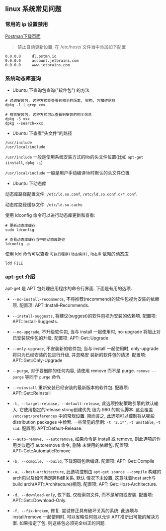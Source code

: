 ## linux 系统常见问题

### 常用的 ip 设置禁用

[Postman下载页面](https://www.fosshub.com/Postman-old.html)

> 禁止自动更新设置, 在 /etc/hosts 文件当中添加如下配置 

```
0.0.0.0	    dl.pstmn.io
0.0.0.0		account.jetbrains.com
0.0.0.0		www.jetbrains.com
```

### 系统动态库查询

- Ubuntu 下查询包查询("软件包") 的方法

```
# 过滤安装包, 这种方式能查看到相关的版本, 架构, 包描述信息
dpkg -l | grep xxx

# 搜索安装包, 这种方式可以查看到安装的相关信息
dpkg -S xxx
dpkg --search=xxx
```

- Ubuntu 下查看"头文件"的路径

```
/usr/include
/usr/local/include
```

`/usr/include` 一般是使用系统安装方式的lib的头文件位置(比如 `apt-get iinstall`, `dpkg -i`)

`/usr/local/include` 一般是用户手动编译lib时默认的头文件位置


- Ubuntu 下动态库

动态库路径配置文件: `/etc/ld.so.conf`, `/etc/ld.so.conf.d/*.conf`.

动态库路径缓存文件: `/etc/ld.so.cache`

使用 ldconfig 命令可以进行动态库更新和查看:

```
# 更新动态库缓存
sudo ldconfig 

# 查看动态库缓存当中的动态库路径
ldconfig -p
```

使用 ldd 命令可以查看 `可执行程序(动态编译)`, `动态库` 依赖的动态库

```
ldd FILE
```

### apt-get 介绍

apt-get 是 APT 包处理应用程序的命令行界面. 下面是有用的选项.

- `--no-install-recommends`, 不将推荐(recommend)的软件包视为安装的依赖项. 配置项: APT::Install-Recommends.

- `--install-suggests`, 将建议(suggest)的软件包视为安装的依赖项. 配置项: APT::Install-Suggests.

- `--no-upgrade`, 不升级软件包, 当与 install 一起使用时, no-upgrade 将阻止对已安装软件包的升级. 配置项: APT::Get::Upgrade

- `--only-upgrade`, 不安装新的软件包; 当与 install 一起使用时, only-upgrade 将只为已经安装的包进行升级, 并忽略安
装新的软件包的请求. 配置项: APT::Get::Only-Upgrade

- `--purge`, 对于要删除的任何内容, 请使用 remove 而不是 purge. `remove --purge` 等同于 `purge` 命令.

- `--reinstall` 重新安装已经安装的最新版本的软件包. 配置项: APT::Get::ReInstall

- `-t, --target-release, --default-release`, 此选项控制策略引擎的默认输入. 它使用指定的release string创建优先
级为 990 的默认脚本. 这会覆盖 `/etc/apt/preferences` 中的常规设置. 简而言之, 此选项可以控制将从哪些distribution
packages 中检索. 一些常见的示例: `-t '2.1*'`, `-t unstable`, `-t sid`. 配置项: APT::Default-Release.

- `--auto-remove, --autoremove`, 如果命令是 install 或 remove, 则此选项的作用类似运行 autoremove 命令, 删除
未使用的依赖包. 配置项: APT::Get::AutomaticRemove

- `-b, --compile, --build`, 下载源码包后编译. 配置项: APT::Get::Compile

- `-a, --host-architecture`, 此选项控制由 `apt-get source --compile` 构建的arch包以及如何满足跨构建关系. 默认
情况下未设置, 这意味着host arch与build arch(APT::Architecture)相同. 配置项: APT::Get::Host-Architecture.

- `-d, --download-only`, 仅下载, 仅检索包文件, 而不是解包或安装. 配置项: APT::Get::Download-Only.

- `-f, --fix-broken`, 修复. 尝试修正具有破坏关系的系统. 此选项与 install/remove 一起使用时, 可以省略任何包以允许
APT推断出可能的解决方案. 如果指定了包, 则这些包必须完全纠正的问题.

